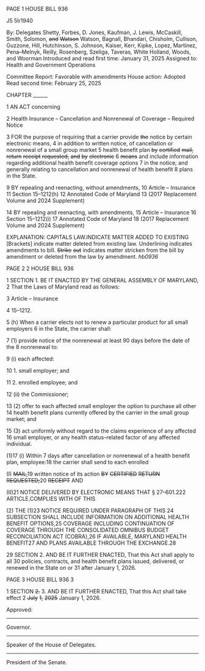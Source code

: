 PAGE 1
HOUSE BILL 936

J5 5lr1940

By: Delegates Shetty, Forbes, D. Jones, Kaufman, J. Lewis, McCaskill, Smith,
Solomon, ~~and~~ ~~Watson~~ Watson, Bagnall, Bhandari, Chisholm, Cullison,
Guzzone, Hill, Hutchinson, S. Johnson, Kaiser, Kerr, Kipke, Lopez,
Martinez, Pena–Melnyk, Reilly, Rosenberg, Szeliga, Taveras,
White Holland, Woods, and Woorman
Introduced and read first time: January 31, 2025
Assigned to: Health and Government Operations

Committee Report: Favorable with amendments
House action: Adopted
Read second time: February 25, 2025

CHAPTER ______

1 AN ACT concerning

2 Health Insurance – Cancellation and Nonrenewal of Coverage – Required Notice

3 FOR the purpose of requiring that a carrier provide ~~the~~ notice by certain electronic means,
4 in addition to written notice, of cancellation or nonrenewal of a small group market
5 health benefit plan ~~by~~ ~~certified~~ ~~mail,~~ ~~return~~ ~~receipt~~ ~~requested,~~ ~~and~~ ~~by~~ ~~electronic~~
6 ~~means~~ and include information regarding additional health benefit coverage options
7 in the notice; and generally relating to cancellation and nonrenewal of health benefit
8 plans in the State.

9 BY repealing and reenacting, without amendments,
10 Article – Insurance
11 Section 15–1212(h)
12 Annotated Code of Maryland
13 (2017 Replacement Volume and 2024 Supplement)

14 BY repealing and reenacting, with amendments,
15 Article – Insurance
16 Section 15–1212(i)
17 Annotated Code of Maryland
18 (2017 Replacement Volume and 2024 Supplement)

EXPLANATION: CAPITALS LAW.INDICATE MATTER ADDED TO EXISTING
[Brackets] indicate matter deleted from existing law.
Underlining indicates amendments to bill.
~~Strike~~ ~~out~~ indicates matter stricken from the bill by amendment or deleted from the law by
amendment. *hb0936*

PAGE 2
2 HOUSE BILL 936

1 SECTION 1. BE IT ENACTED BY THE GENERAL ASSEMBLY OF MARYLAND,
2 That the Laws of Maryland read as follows:

3 Article – Insurance

4 15–1212.

5 (h) When a carrier elects not to renew a particular product for all small employers
6 in the State, the carrier shall:

7 (1) provide notice of the nonrenewal at least 90 days before the date of the
8 nonrenewal to:

9 (i) each affected:

10 1. small employer; and

11 2. enrolled employee; and

12 (ii) the Commissioner;

13 (2) offer to each affected small employer the option to purchase all other
14 health benefit plans currently offered by the carrier in the small group market; and

15 (3) act uniformly without regard to the claims experience of any affected
16 small employer, or any health status–related factor of any affected individual.

(1)17 (i) Within 7 days after cancellation or nonrenewal of a health benefit plan,
employee:18 the carrier shall send to each enrolled

(I) ~~MAIL,~~19 written notice of its action ~~BY~~ ~~CERTIFIED~~ ~~RETURN~~
~~REQUESTED;~~20 ~~RECEIPT~~ AND

(II)21 NOTICE DELIVERED BY ELECTRONIC MEANS THAT
§ 27–601.222 ARTICLE.COMPLIES WITH OF THIS

(2) THE (1)23 NOTICE REQUIRED UNDER PARAGRAPH OF THIS
24 SUBSECTION SHALL INCLUDE INFORMATION ON ADDITIONAL HEALTH BENEFIT
OPTIONS,25 COVERAGE INCLUDING CONTINUATION OF COVERAGE THROUGH THE
CONSOLIDATED OMNIBUS BUDGET RECONCILIATION ACT (COBRA),26 IF
AVAILABLE, MARYLAND HEALTH BENEFIT27 AND PLANS AVAILABLE THROUGH THE
EXCHANGE.28

29 SECTION 2. AND BE IT FURTHER ENACTED, That this Act shall apply to all
30 policies, contracts, and health benefit plans issued, delivered, or renewed in the State on or
31 after January 1, 2026.

PAGE 3
HOUSE BILL 936 3

1 SECTION ~~2.~~ 3. AND BE IT FURTHER ENACTED, That this Act shall take effect
2 ~~July~~ ~~1,~~ ~~2025~~ January 1, 2026.

Approved:

________________________________________________________________________________
Governor.

________________________________________________________________________________
Speaker of the House of Delegates.

________________________________________________________________________________
President of the Senate.